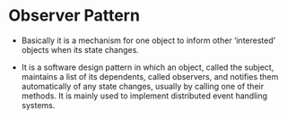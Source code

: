 # Observer Pattern

- Basically it is a mechanism for one object to inform other ‘interested’ objects when its state changes.

- It is a software design pattern in which an object, called the subject, maintains a list of its dependents, called observers, and notifies them automatically of any state changes, usually by calling one of their methods. It is mainly used to implement distributed event handling systems.

